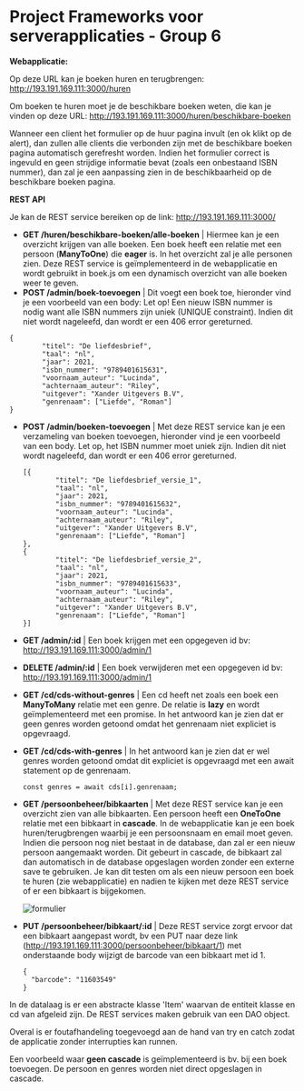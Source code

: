 # Project Frameworks voor serverapplicaties - Group 6



**Webapplicatie:** 

Op deze URL kan je boeken huren en terugbrengen: http://193.191.169.111:3000/huren

Om boeken te huren moet je de beschikbare boeken weten, die kan je vinden op deze URL: http://193.191.169.111:3000/huren/beschikbare-boeken

Wanneer een client het formulier op de huur pagina invult (en ok klikt op de alert), dan zullen alle clients die verbonden zijn met de beschikbare boeken pagina automatisch gerefresht worden. Indien het formulier correct is ingevuld en geen strijdige informatie bevat (zoals een onbestaand ISBN nummer), dan zal je een aanpassing zien in de beschikbaarheid op de beschikbare boeken pagina.

**REST API**

Je kan de REST service bereiken op de link: http://193.191.169.111:3000/

* **GET /huren/beschikbare-boeken/alle-boeken** | Hiermee kan je een overzicht krijgen van alle boeken. Een boek heeft een relatie met een persoon (**ManyToOne**) die **eager** is. In het overzicht zal je alle personen zien. Deze REST service is geïmplementeerd in de webapplicatie en wordt gebruikt in boek.js om een dynamisch overzicht van alle boeken weer te geven.
* **POST /admin/boek-toevoegen** | Dit voegt een boek toe, hieronder vind je een voorbeeld van een body: Let op! Een nieuw ISBN nummer is nodig want alle ISBN nummers zijn uniek (UNIQUE constraint). Indien dit niet wordt nageleefd, dan wordt er een 406 error gereturned.

````
{
        "titel": "De liefdesbrief",
        "taal": "nl",
        "jaar": 2021,
        "isbn_nummer": "9789401615631",
        "voornaam_auteur": "Lucinda",
        "achternaam_auteur": "Riley",
        "uitgever": "Xander Uitgevers B.V",
        "genrenaam": ["Liefde", "Roman"]
}
````

* **POST /admin/boeken-toevoegen** | Met deze REST service kan je een verzameling van boeken toevoegen, hieronder vind je een voorbeeld van een body. Let op, het ISBN nummer moet uniek zijn. Indien dit niet wordt nageleefd, dan wordt er een 406 error gereturned.

  ````
  [{
          "titel": "De liefdesbrief_versie_1",
          "taal": "nl",
          "jaar": 2021,
          "isbn_nummer": "9789401615632",
          "voornaam_auteur": "Lucinda",
          "achternaam_auteur": "Riley",
          "uitgever": "Xander Uitgevers B.V",
          "genrenaam": ["Liefde", "Roman"]
  }, 
  {
          "titel": "De liefdesbrief_versie_2",
          "taal": "nl",
          "jaar": 2021,
          "isbn_nummer": "9789401615633",
          "voornaam_auteur": "Lucinda",
          "achternaam_auteur": "Riley",
          "uitgever": "Xander Uitgevers B.V",
          "genrenaam": ["Liefde", "Roman"]
  }]
  ````

* **GET /admin/:id** | Een boek krijgen met een opgegeven id bv: http://193.191.169.111:3000/admin/1
* **DELETE /admin/:id** | Een boek verwijderen met een opgegeven id bv: http://193.191.169.111:3000/admin/1

* **GET /cd/cds-without-genres** | Een cd heeft net zoals een boek een **ManyToMany** relatie met een genre. De relatie is **lazy** en wordt geïmplementeerd met een promise. In het antwoord kan je zien dat er geen genres worden getoond omdat het genrenaam niet expliciet is opgevraagd. 

* **GET /cd/cds-with-genres** | In het antwoord kan je zien dat er wel genres worden getoond omdat dit expliciet is opgevraagd met een await statement op de genrenaam.

  ````
  const genres = await cds[i].genrenaam;
  ````

* **GET /persoonbeheer/bibkaarten** | Met deze REST service kan je een overzicht zien van alle bibkaarten. Een persoon heeft een **OneToOne** relatie met een bibkaart in **cascade**. In de webapplicatie kan je een boek huren/terugbrengen waarbij je een persoonsnaam en email moet geven. Indien die persoon nog niet bestaat in de database, dan zal er een nieuw persoon aangemaakt worden. Dit gebeurt in cascade, de bibkaart zal dan automatisch in de database opgeslagen worden zonder een externe save te gebruiken. Je kan dit testen om als een nieuw persoon een boek te huren (zie webapplicatie) en nadien te kijken met deze REST service of er een bibkaart is bijgekomen.

  ![formulier](https://i.imgur.com/8uRREDh.png)

* **PUT /persoonbeheer/bibkaart/:id** | Deze REST service zorgt ervoor dat een bibkaart aangepast wordt, bv een PUT naar deze link (http://193.191.169.111:3000/persoonbeheer/bibkaart/1) met onderstaande body wijzigt de barcode van een bibkaart met id 1.

  ````
  {
  	"barcode": "11603549"
  }
  ````



In de datalaag is er een abstracte klasse 'Item' waarvan de entiteit klasse en cd van afgeleid zijn. De REST services maken gebruik van een DAO object.

Overal is er foutafhandeling toegevoegd aan de hand van try en catch zodat de applicatie zonder interrupties kan runnen.

Een voorbeeld waar **geen cascade** is geïmplementeerd is bv. bij een boek toevoegen. De persoon en genres worden niet direct opgeslagen in cascade. 

